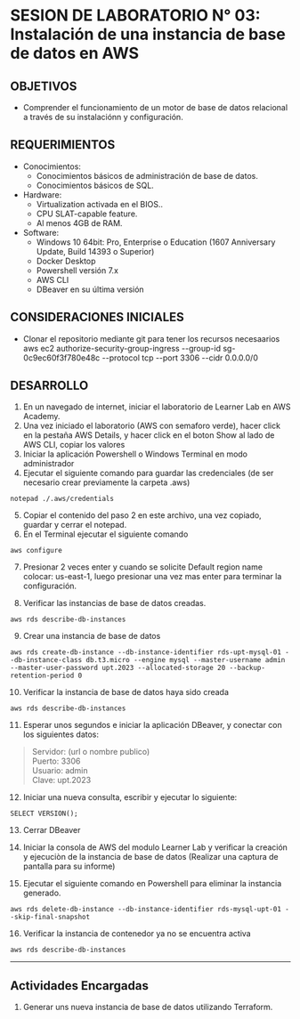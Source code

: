 # SESION DE LABORATORIO N° 03: Instalación de una instancia de base de datos en AWS

## OBJETIVOS
  * Comprender el funcionamiento de un motor de base de datos relacional a través de su instalaciónn y configuración.

## REQUERIMIENTOS
  * Conocimientos: 
    - Conocimientos básicos de administración de base de datos.
    - Conocimientos básicos de SQL.
  * Hardware:
    - Virtualization activada en el BIOS..
    - CPU SLAT-capable feature.
    - Al menos 4GB de RAM.
  * Software:
    - Windows 10 64bit: Pro, Enterprise o Education (1607 Anniversary Update, Build 14393 o Superior)
    - Docker Desktop 
    - Powershell versión 7.x
    - AWS CLI
    - DBeaver en su última versión

## CONSIDERACIONES INICIALES
  * Clonar el repositorio mediante git para tener los recursos necesaarios
aws ec2 authorize-security-group-ingress --group-id sg-0c9ec60f3f780e48c --protocol tcp --port 3306 --cidr 0.0.0.0/0
## DESARROLLO
1. En un navegado de internet, iniciar el laboratorio de Learner Lab en AWS Academy.
2. Una vez iniciado el laboratorio (AWS con semaforo verde), hacer click en la pestaña AWS Details, y hacer click en el boton Show al lado de AWS CLI, copiar los valores
3. Iniciar la aplicación Powershell o Windows Terminal en modo administrador 
4. Ejecutar el siguiente comando para guardar las credenciales (de ser necesario crear previamente la carpeta .aws)
```
notepad ./.aws/credentials
```
5. Copiar el contenido del paso 2 en este archivo, una vez copiado, guardar y cerrar el notepad.
6. En el Terminal ejecutar el siguiente comando
```
aws configure
```
7. Presionar 2 veces enter y cuando se solicite Default region name colocar: us-east-1, luego presionar una vez mas enter para terminar la configuración.

8. Verificar las instancias de base de datos creadas.
```
aws rds describe-db-instances
```
9. Crear una instancia de base de datos
```
aws rds create-db-instance --db-instance-identifier rds-upt-mysql-01 --db-instance-class db.t3.micro --engine mysql --master-username admin --master-user-password upt.2023 --allocated-storage 20 --backup-retention-period 0
```
10. Verificar la instancia de base de datos haya sido creada
```
aws rds describe-db-instances
```
11. Esperar unos segundos e iniciar la aplicación DBeaver, y conectar con los siguientes datos:
> Servidor: (url o nombre publico)  
> Puerto: 3306  
> Usuario: admin  
> Clave: upt.2023

12. Iniciar una nueva consulta, escribir y ejecutar lo siguiente:
```
SELECT VERSION();
```
13. Cerrar DBeaver

14. Iniciar la consola de AWS del modulo Learner Lab y verificar la creación y ejecuciòn de la instancia de base de datos (Realizar una captura de pantalla para su informe)

15. Ejecutar el siguiente comando en Powershell para eliminar la instancia generado.
```
aws rds delete-db-instance --db-instance-identifier rds-mysql-upt-01 --skip-final-snapshot
```
16. Verificar la instancia de contenedor ya no se encuentra activa
```
aws rds describe-db-instances
```
---
## Actividades Encargadas
1. Generar uns nueva instancia de base de datos utilizando Terraform.


[comment]: <> (aws rds create-db-instance --engine sqlserver-ex --engine-version 14.00.3281.6.v1 --db-instance-identifier rds-upt-mssql-01 --allocated-storage 20 --db-instance-class db.t3.small --master-username admin --master-user-password upt.2023 --backup-retention-period 0 --storage-type standard --port 1433 --publicly-accessible)
[comment]: <> (https://www.mssqltips.com/sqlservertip/7469/aws-cli-deploy-amazon-rds-sql-server-instance/)
[comment]: <> (https://www.tutorialspoint.com/amazonrds/amazonrds_postgressql_creating_db.htm)
